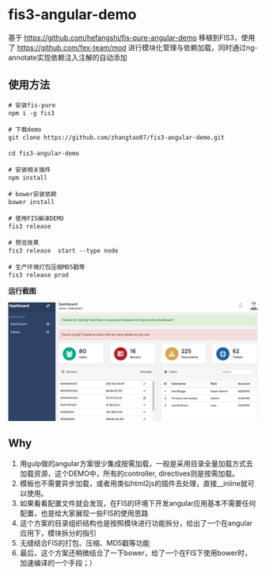 fis3-angular-demo
===========================

基于 https://github.com/hefangshi/fis-pure-angular-demo 移植到FIS3，使用了 https://github.com/fex-team/mod 进行模块化管理与依赖加载，同时通过ng-annotate实现依赖注入注解的自动添加

## 使用方法

```
# 安装fis-pure
npm i -g fis3

# 下载demo
git clone https://github.com/zhangtao07/fis3-angular-demo.git

cd fis3-angular-demo

# 安装相关插件
npm install 

# bower安装依赖
bower install

# 使用FIS编译DEMO
fis3 release 

# 预览效果
fis3 release  start --type node

# 生产环境打包压缩MD5戳等
fis3 release prod

```

**运行截图**

![列表页](./doc/pic.png)

## Why

1. 用gulp做的angular方案很少集成按需加载，一般是采用目录全量加载方式去加载资源，这个DEMO中，所有的controller, directives则是按需加载。
2. 模板也不需要异步加载，或者用类似html2js的插件去处理，直接__inline就可以使用。
3. 如果看看配置文件就会发现，在FIS的环境下开发angular应用基本不需要任何配置，也是给大家展现一些FIS的使用思路
4. 这个方案的目录组织结构也是按照模块进行功能拆分，给出了一个在angular应用下，模块拆分的指引
5. 无缝结合FIS的打包、压缩、MD5戳等功能
6. 最后，这个方案还稍微结合了一下bower，给了一个在FIS下使用bower时，加速编译的一个手段；）
